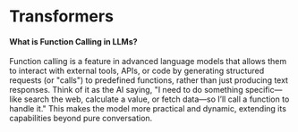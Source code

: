 # Transformers





#### What is Function Calling in LLMs?

Function calling is a feature in advanced language models that allows them to interact with external tools, APIs, or code by generating structured requests (or "calls") to predefined functions, rather than just producing text responses. Think of it as the AI saying, "I need to do something specific—like search the web, calculate a value, or fetch data—so I’ll call a function to handle it." This makes the model more practical and dynamic, extending its capabilities beyond pure conversation.

